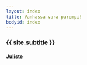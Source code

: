 ```yaml
---
layout: index
title: Vanhassa vara parempi!
bodyid: index
---
```


### {{ site.subtitle }}

#### [Juliste](VVP2014.pdf)


